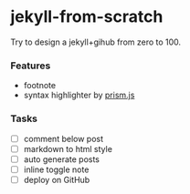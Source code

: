 # jekyll-from-scratch
Try to design a jekyll+gihub from zero to 100.

### Features

- footnote
- syntax highlighter by [prism.js](https://prismjs.com/)

### Tasks

- [ ] comment below post
- [ ] markdown to html style
- [ ] auto generate posts
- [ ] inline toggle note
- [ ] deploy on GitHub
